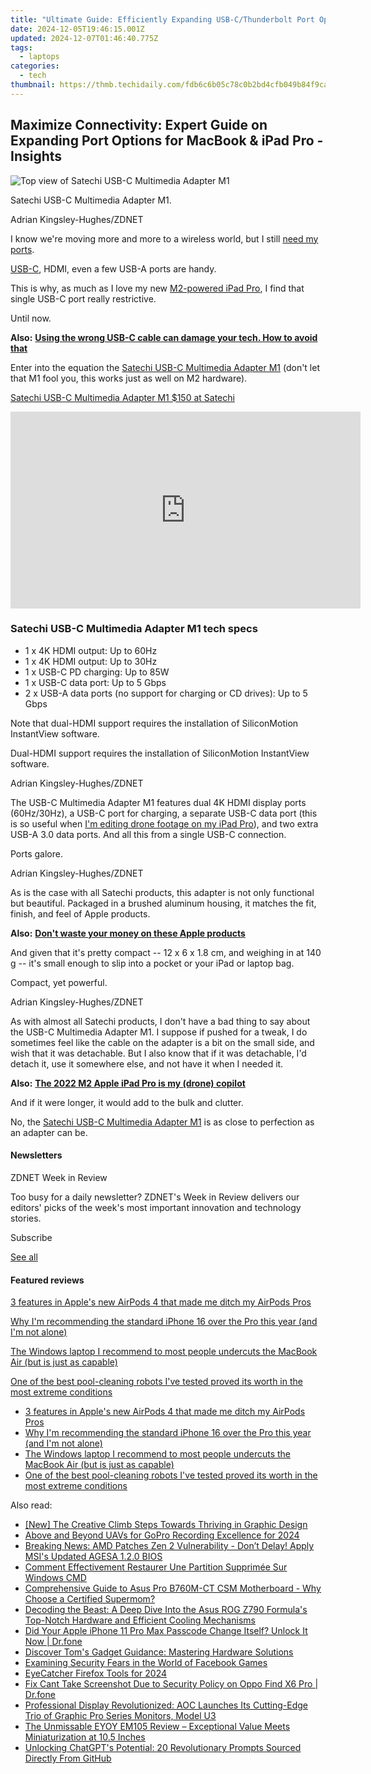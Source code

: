 ```yaml
---
title: "Ultimate Guide: Efficiently Expanding USB-C/Thunderbolt Port Options on MacBook & iPad Pro | TechTips"
date: 2024-12-05T19:46:15.001Z
updated: 2024-12-07T01:46:40.775Z
tags:
  - laptops
categories:
  - tech
thumbnail: https://thmb.techidaily.com/fdb6c6b05c78c0b2bd4cfb049b84f9ca3dab160f0d2036dc5a1ad2aa416dd2a4.png
---
```


## Maximize Connectivity: Expert Guide on Expanding Port Options for MacBook & iPad Pro - Insights

![Top view of Satechi USB-C Multimedia Adapter M1](https://www.zdnet.com/a/img/resize/27e044eaa6aaf9d8daf91f9e7d21a796824afbd7/2022/12/06/baeb9741-5686-49b5-8df8-c9c291088fff/img-1215.jpg?auto=webp&width=1280)

Satechi USB-C Multimedia Adapter M1\. 

Adrian Kingsley-Hughes/ZDNET

I know we're moving more and more to a wireless world, but I still [need my ports](https://www.zdnet.com/home-and-office/need-more-ports-this-tiny-lightweight-premium-quality-dock-delivers/). 

[USB-C](https://www.zdnet.com/home-and-office/smart-office/using-the-wrong-usb-c-cable-can-damage-your-tech-heres-how-to-avoid-that/), HDMI, even a few USB-A ports are handy.

This is why, as much as I love my new [M2-powered iPad Pro](https://buy.geni.us/Proxy.ashx?TSID=368250&GR%5FURL=https%3A%2F%2Fwww.amazon.com%2FApple-12-9-inch-iPad-Pro-Wi-Fi-128GB%2Fdp%2FB0BJLF2BRM%3Ftag%3Dzd-buy-button-20%26ascsubtag%3D%5F%5FCOM%5FCLICK%5FID%5F%5F%7Cd0f27f14-cbfe-4e02-ae39-3d1187872586%7Cdtp&dtb=1), I find that single USB-C port really restrictive.

Until now.

**Also:** [**Using the wrong USB-C cable can damage your tech. How to avoid that**](https://www.zdnet.com/home-and-office/smart-office/using-the-wrong-usb-c-cable-can-damage-your-tech-heres-how-to-avoid-that/)

Enter into the equation the [Satechi USB-C Multimedia Adapter M1](https://shareasale.com/r.cfm?b=999&u=4338022&m=98197&afftrack=techidaily&urllink=https%3A%2F%2Fancheer.sjv.io%2Fy96bgp) (don't let that M1 fool you, this works just as well on M2 hardware). 

[Satechi USB-C Multimedia Adapter M1 $150 at Satechi](https://shareasale.com/r.cfm?b=999&u=4338022&m=98197&afftrack=techidaily&urllink=https%3A%2F%2Fancheer.sjv.io%2Fy96bgp)

<!-- affiliate ads begin -->
<iframe width="560" height="315" src="https://www.youtube.com/embed/n4cc4BSqJls?si=Hkd9vwQDqeCGN7XG" title="YouTube video player" frameborder="0" allow="accelerometer; autoplay; clipboard-write; encrypted-media; gyroscope; picture-in-picture; web-share" referrerpolicy="strict-origin-when-cross-origin" allowfullscreen></iframe>
<!-- affiliate ads end -->

### Satechi USB-C Multimedia Adapter M1 tech specs

* 1 x 4K HDMI output: Up to 60Hz
* 1 x 4K HDMI output: Up to 30Hz
* 1 x USB-C PD charging: Up to 85W
* 1 x USB-C data port: Up to 5 Gbps
* 2 x USB-A data ports (no support for charging or CD drives): Up to 5 Gbps

Note that dual-HDMI support requires the installation of SiliconMotion InstantView software.

Dual-HDMI support requires the installation of SiliconMotion InstantView software.

Adrian Kingsley-Hughes/ZDNET

The USB-C Multimedia Adapter M1 features dual 4K HDMI display ports (60Hz/30Hz), a USB-C port for charging, a separate USB-C data port (this is so useful when [I'm editing drone footage on my iPad Pro](https://www.zdnet.com/article/the-2022-m2-apple-ipad-pro-is-my-drone-copilot/)), and two extra USB-A 3.0 data ports. And all this from a single USB-C connection. 

Ports galore.

Adrian Kingsley-Hughes/ZDNET

As is the case with all Satechi products, this adapter is not only functional but beautiful. Packaged in a brushed aluminum housing, it matches the fit, finish, and feel of Apple products.

**Also:** [**Don't waste your money on these Apple products**](https://www.zdnet.com/article/dont-waste-your-money-on-these-apple-products-december-2022-edition/)

And given that it's pretty compact -- 12 x 6 x 1.8 cm, and weighing in at 140 g -- it's small enough to slip into a pocket or your iPad or laptop bag.

Compact, yet powerful.

Adrian Kingsley-Hughes/ZDNET

As with almost all Satechi products, I don't have a bad thing to say about the USB-C Multimedia Adapter M1\. I suppose if pushed for a tweak, I do sometimes feel like the cable on the adapter is a bit on the small side, and wish that it was detachable. But I also know that if it was detachable, I'd detach it, use it somewhere else, and not have it when I needed it.

**Also:** [**The 2022 M2 Apple iPad Pro is my (drone) copilot**](https://www.zdnet.com/article/the-2022-m2-apple-ipad-pro-is-my-drone-copilot/)

And if it were longer, it would add to the bulk and clutter.

No, the [Satechi USB-C Multimedia Adapter M1](https://shareasale.com/r.cfm?b=999&u=4338022&m=98197&afftrack=techidaily&urllink=https%3A%2F%2Fancheer.sjv.io%2Fy96bgp) is as close to perfection as an adapter can be. 

#### Newsletters

ZDNET Week in Review

Too busy for a daily newsletter? ZDNET's Week in Review delivers our editors' picks of the week's most important innovation and technology stories.

 Subscribe

[See all](https://www.zdnet.com/newsletters/)

#### Featured reviews

[3 features in Apple's new AirPods 4 that made me ditch my AirPods Pros](https://www.zdnet.com/article/3-features-in-apples-new-airpods-4-that-made-me-ditch-my-airpods-pros/ "3 features in Apple's new AirPods 4 that made me ditch my AirPods Pros")

[Why I'm recommending the standard iPhone 16 over the Pro this year (and I'm not alone)](https://www.zdnet.com/article/why-im-recommending-the-standard-iphone-16-over-the-pro-this-year-and-im-not-alone/ "Why I'm recommending the standard iPhone 16 over the Pro this year (and I'm not alone)")

[The Windows laptop I recommend to most people undercuts the MacBook Air (but is just as capable)](https://www.zdnet.com/article/the-windows-laptop-i-recommend-to-most-people-undercuts-the-macbook-air-and-its-on-sale/ "The Windows laptop I recommend to most people undercuts the MacBook Air (but is just as capable)")

[One of the best pool-cleaning robots I've tested proved its worth in the most extreme conditions](https://www.zdnet.com/article/one-of-the-best-pool-cleaning-robots-ive-tested-is-450-off-for-prime-day/ "One of the best pool-cleaning robots I've tested proved its worth in the most extreme conditions")

* [3 features in Apple's new AirPods 4 that made me ditch my AirPods Pros](https://www.zdnet.com/article/3-features-in-apples-new-airpods-4-that-made-me-ditch-my-airpods-pros/ "3 features in Apple's new AirPods 4 that made me ditch my AirPods Pros")
* [Why I'm recommending the standard iPhone 16 over the Pro this year (and I'm not alone)](https://www.zdnet.com/article/why-im-recommending-the-standard-iphone-16-over-the-pro-this-year-and-im-not-alone/ "Why I'm recommending the standard iPhone 16 over the Pro this year (and I'm not alone)")
* [The Windows laptop I recommend to most people undercuts the MacBook Air (but is just as capable)](https://www.zdnet.com/article/the-windows-laptop-i-recommend-to-most-people-undercuts-the-macbook-air-and-its-on-sale/ "The Windows laptop I recommend to most people undercuts the MacBook Air (but is just as capable)")
* [One of the best pool-cleaning robots I've tested proved its worth in the most extreme conditions](https://www.zdnet.com/article/one-of-the-best-pool-cleaning-robots-ive-tested-is-450-off-for-prime-day/ "One of the best pool-cleaning robots I've tested proved its worth in the most extreme conditions")

<ins class="adsbygoogle"
     style="display:block"
     data-ad-format="autorelaxed"
     data-ad-client="ca-pub-7571918770474297"
     data-ad-slot="1223367746"></ins>

<ins class="adsbygoogle"
     style="display:block"
     data-ad-client="ca-pub-7571918770474297"
     data-ad-slot="8358498916"
     data-ad-format="auto"
     data-full-width-responsive="true"></ins>

<span class="atpl-alsoreadstyle">Also read:</span>
<div><ul>
<li><a href="https://fox-friendly.techidaily.com/new-the-creative-climb-steps-towards-thriving-in-graphic-design/"><u>[New] The Creative Climb Steps Towards Thriving in Graphic Design</u></a></li>
<li><a href="https://article-files.techidaily.com/above-and-beyond-uavs-for-gopro-recording-excellence-for-2024/"><u>Above and Beyond UAVs for GoPro Recording Excellence for 2024</u></a></li>
<li><a href="https://hardware-reviews.techidaily.com/breaking-news-amd-patches-zen-2-vulnerability-dont-delay-apply-msis-updated-agesa-120-bios/"><u>Breaking News: AMD Patches Zen 2 Vulnerability - Don’t Delay! Apply MSI's Updated AGESA 1.2.0 BIOS</u></a></li>
<li><a href="https://win-studio.techidaily.com/comment-effectivement-restaurer-une-partition-supprimee-sur-windows-cmd/"><u>Comment Effectivement Restaurer Une Partition Supprimée Sur Windows CMD</u></a></li>
<li><a href="https://hardware-reviews.techidaily.com/comprehensive-guide-to-asus-pro-b760m-ct-csm-motherboard-why-choose-a-certified-supermom/"><u>Comprehensive Guide to Asus Pro B760M-CT CSM Motherboard - Why Choose a Certified Supermom?</u></a></li>
<li><a href="https://hardware-reviews.techidaily.com/decoding-the-beast-a-deep-dive-into-the-asus-rog-z790-formulas-top-notch-hardware-and-efficient-cooling-mechanisms/"><u>Decoding the Beast: A Deep Dive Into the Asus ROG Z790 Formula's Top-Notch Hardware and Efficient Cooling Mechanisms</u></a></li>
<li><a href="https://iphone-unlock.techidaily.com/did-your-apple-iphone-11-pro-max-passcode-change-itself-unlock-it-now-drfone-by-drfone-ios/"><u>Did Your Apple iPhone 11 Pro Max Passcode Change Itself? Unlock It Now | Dr.fone</u></a></li>
<li><a href="https://hardware-reviews.techidaily.com/discover-toms-gadget-guidance-mastering-hardware-solutions/"><u>Discover Tom's Gadget Guidance: Mastering Hardware Solutions</u></a></li>
<li><a href="https://facebook.techidaily.com/examining-security-fears-in-the-world-of-facebook-games/"><u>Examining Security Fears in the World of Facebook Games</u></a></li>
<li><a href="https://video-screen-grab.techidaily.com/eyecatcher-firefox-tools-for-2024/"><u>EyeCatcher Firefox Tools for 2024</u></a></li>
<li><a href="https://howto.techidaily.com/fix-cant-take-screenshot-due-to-security-policy-on-oppo-find-x6-pro-drfone-by-drfone-fix-android-problems-fix-android-problems/"><u>Fix Cant Take Screenshot Due to Security Policy on Oppo Find X6 Pro | Dr.fone</u></a></li>
<li><a href="https://hardware-reviews.techidaily.com/professional-display-revolutionized-aoc-launches-its-cutting-edge-trio-of-graphic-pro-series-monitors-model-u3/"><u>Professional Display Revolutionized: AOC Launches Its Cutting-Edge Trio of Graphic Pro Series Monitors, Model U3</u></a></li>
<li><a href="https://hardware-reviews.techidaily.com/the-unmissable-eyoy-em105-review-exceptional-value-meets-miniaturization-at-105-inches/"><u>The Unmissable EYOY EM105 Review – Exceptional Value Meets Miniaturization at 10.5 Inches</u></a></li>
<li><a href="https://tech-revival.techidaily.com/unlocking-chatgpts-potential-20-revolutionary-prompts-sourced-directly-from-github/"><u>Unlocking ChatGPT's Potential: 20 Revolutionary Prompts Sourced Directly From GitHub</u></a></li>
</ul></div>

